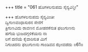 +++
title = "061 ಹೊಗಳಲನುಪಮ ಸೈನ್ಯವಿನ್ತೀ"

+++
ಹೊಗಳಲನುಪಮ ಸೈನ್ಯವಿಂತೀ  
ದ್ವಿಗುಣವಂಧಾಸುರನ ಸೇನೆಗೆ  
ತ್ರಿಗುಣವಿದು ರಾವಣನ ಮೋಹರಕೆನುತ ಫಲುಗುಣನು  
ಹಗೆಯ ಭುಜದಗ್ಗಳಿಕೆಯನು ನಾ  
ಲಗೆ ದಣಿಯೆ ಕೈವಾರಿಸುತ ಮಿಗೆ  
ನಿಗುಚಿದನು ಫಲುಗುಣನು ಗಾಂಡಿವವ ಝೇವಡೆದು      ॥61॥